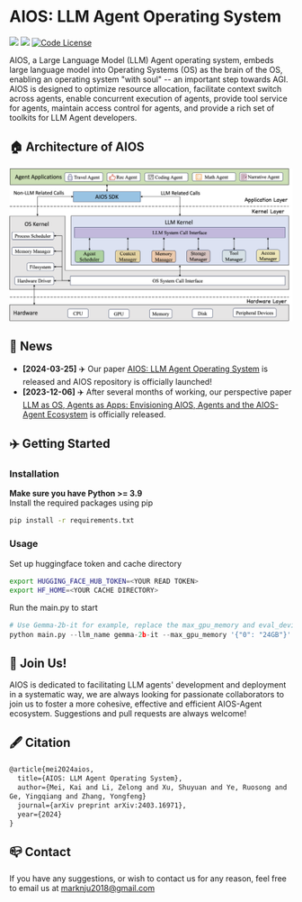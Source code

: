 # AIOS: LLM Agent Operating System

<a href='https://arxiv.org/abs/2403.16971'><img src='https://img.shields.io/badge/Paper-PDF-red'></a> 
<a href='https://arxiv.org/abs/2312.03815'><img src='https://img.shields.io/badge/Paper-PDF-blue'></a> 
[![Code License](https://img.shields.io/badge/Code%20License-MIT-green.svg)](https://github.com/agiresearch/AIOS/blob/main/LICENSE)

AIOS, a Large Language Model (LLM) Agent operating system, embeds large language model into Operating Systems (OS) as the brain of the OS, enabling an operating system "with soul" -- an important step towards AGI. AIOS is designed to optimize resource allocation, facilitate context switch across agents, enable concurrent execution of agents, provide tool service for agents, maintain access control for agents, and provide a rich set of toolkits for LLM Agent developers.


## 🏠 Architecture of AIOS
<p align="center">
<img src="images/AIOS-Architecture.png">
</p>


## 📰 News
- **[2024-03-25]** ✈️ Our paper [AIOS: LLM Agent Operating System](https://arxiv.org/abs/2403.16971) is released and AIOS repository is officially launched!
- **[2023-12-06]** ✈️ After several months of working, our perspective paper [LLM as OS, Agents as Apps: Envisioning AIOS, Agents and the AIOS-Agent Ecosystem](https://arxiv.org/abs/2312.03815) is officially released.

## ✈️ Getting Started

### Installation

**Make sure you have Python >= 3.9**  
Install the required packages using pip  
```bash
pip install -r requirements.txt
```

### Usage
Set up huggingface token and cache directory
```bash
export HUGGING_FACE_HUB_TOKEN=<YOUR READ TOKEN>
export HF_HOME=<YOUR CACHE DIRECTORY>
```
Run the main.py to start
```python
# Use Gemma-2b-it for example, replace the max_gpu_memory and eval_device with your own
python main.py --llm_name gemma-2b-it --max_gpu_memory '{"0": "24GB"}' --eval_device "cuda:0" --max_new_tokens 256
```

## 🌟 Join Us!
AIOS is dedicated to facilitating LLM agents' development and deployment in a systematic way, we are always looking for passionate collaborators to join us to foster a more cohesive, effective and efficient AIOS-Agent ecosystem. Suggestions and pull requests are always welcome!

## 🖋️ Citation
```
@article{mei2024aios,
  title={AIOS: LLM Agent Operating System},
  author={Mei, Kai and Li, Zelong and Xu, Shuyuan and Ye, Ruosong and Ge, Yingqiang and Zhang, Yongfeng}
  journal={arXiv preprint arXiv:2403.16971},
  year={2024}
}
```

## 📪 Contact
If you have any suggestions, or wish to contact us for any reason, feel free to email us at marknju2018@gmail.com
